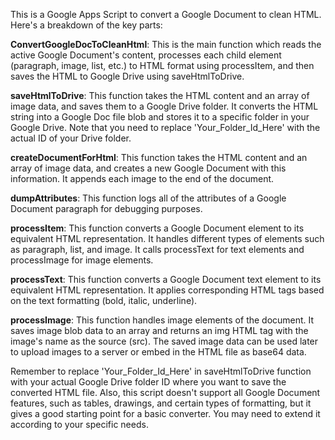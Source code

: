 This is a Google Apps Script to convert a Google Document to clean HTML. Here's a breakdown of the key parts:

**ConvertGoogleDocToCleanHtml**: This is the main function which reads the active Google Document's content, processes each child element (paragraph, image, list, etc.) to HTML format using processItem, and then saves the HTML to Google Drive using saveHtmlToDrive.

**saveHtmlToDrive**: This function takes the HTML content and an array of image data, and saves them to a Google Drive folder. It converts the HTML string into a Google Doc file blob and stores it to a specific folder in your Google Drive. Note that you need to replace 'Your_Folder_Id_Here' with the actual ID of your Drive folder.

**createDocumentForHtml**: This function takes the HTML content and an array of image data, and creates a new Google Document with this information. It appends each image to the end of the document.

**dumpAttributes**: This function logs all of the attributes of a Google Document paragraph for debugging purposes.

**processItem**: This function converts a Google Document element to its equivalent HTML representation. It handles different types of elements such as paragraph, list, and image. It calls processText for text elements and processImage for image elements.

**processText**: This function converts a Google Document text element to its equivalent HTML representation. It applies corresponding HTML tags based on the text formatting (bold, italic, underline).

**processImage**: This function handles image elements of the document. It saves image blob data to an array and returns an img HTML tag with the image's name as the source (src). The saved image data can be used later to upload images to a server or embed in the HTML file as base64 data.

Remember to replace 'Your_Folder_Id_Here' in saveHtmlToDrive function with your actual Google Drive folder ID where you want to save the converted HTML file. Also, this script doesn't support all Google Document features, such as tables, drawings, and certain types of formatting, but it gives a good starting point for a basic converter. You may need to extend it according to your specific needs.
